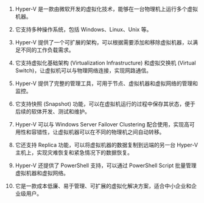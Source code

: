 

1. Hyper-V 是一款由微软开发的虚拟化技术，能够在一台物理机上运行多个虚拟机器。

2. 它支持多种操作系统，包括 Windows、Linux、Unix 等。

3. Hyper-V 提供了一个可扩展的架构，可以根据需要添加和移除虚拟机器，以满足不同的工作负载需求。

4. 它支持虚拟化基础架构 (Virtualization Infrastructure) 和虚拟交换机 (Virtual Switch)，让虚拟机可以与物理网络连接，实现网路通信。

5. Hyper-V 提供了完整的管理工具，可用于节点、虚拟机器和虚拟网络的管理和监控。

6. 它支持快照 (Snapshot) 功能，可以在虚拟机运行的过程中保存其状态，便于后续的软体开发、测试和维护。

7. Hyper-V 可以与 Windows Server Failover Clustering 配合使用，实现高可用性和容错性，让虚拟机器可以在不同的物理机之间自动转移。

8. 它还支持 Replica 功能，可以将虚拟机器的数据复制到远端的另一台 Hyper-V 主机上，实现灾难恢复和紧急情况下的数据恢复。

9. Hyper-V 还提供了 PowerShell 支持，可以通过 PowerShell Script 批量管理虚拟机器和虚拟网络。

10. 它是一款成本低廉、易于管理、可扩展的虚拟化解决方案，适合中小企业和企业级用户。